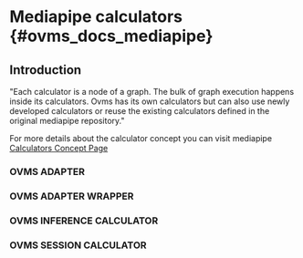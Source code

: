 # Mediapipe calculators {#ovms_docs_mediapipe}

## Introduction

"Each calculator is a node of a graph. The bulk of graph execution happens inside its calculators. Ovms has its own calculators but can also use newly developed calculators or reuse the existing calculators defined in the original mediapipe repository."

For more details about the calculator concept you can visit mediapipe [Calculators Concept Page](https://developers.google.com/mediapipe/framework/framework_concepts/calculators)

### OVMS ADAPTER

### OVMS ADAPTER WRAPPER

### OVMS INFERENCE CALCULATOR

### OVMS SESSION CALCULATOR
